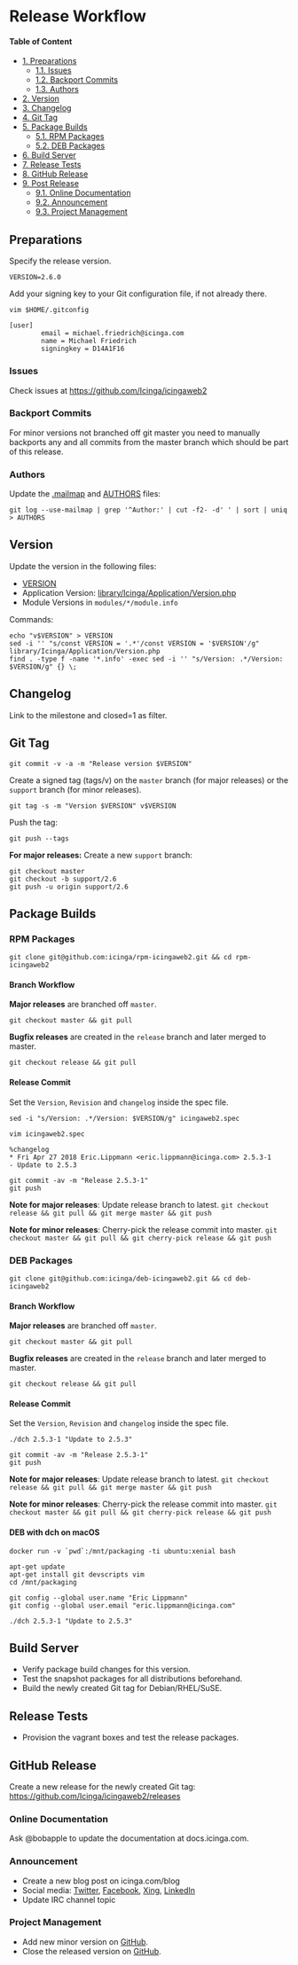 # Release Workflow <a id="release-workflow"></a>

#### Table of Content

- [1. Preparations](#preparations)
  - [1.1. Issues](#issues)
  - [1.2. Backport Commits](#backport-commits)
  - [1.3. Authors](#authors)
- [2. Version](#version)
- [3. Changelog](#changelog)
- [4. Git Tag](#git-tag)
- [5. Package Builds](#package-builds)
  - [5.1. RPM Packages](#rpm-packages)
  - [5.2. DEB Packages](#deb-packages)
- [6. Build Server](#build-server)
- [7. Release Tests](#release-tests)
- [8. GitHub Release](#github-release)
- [9. Post Release](#post-release)
  - [9.1. Online Documentation](#online-documentation)
  - [9.2. Announcement](#announcement)
  - [9.3. Project Management](#project-management)

## Preparations <a id="preparations"></a>

Specify the release version.

```
VERSION=2.6.0
```

Add your signing key to your Git configuration file, if not already there.

```
vim $HOME/.gitconfig

[user]
        email = michael.friedrich@icinga.com
        name = Michael Friedrich
        signingkey = D14A1F16
```

### Issues <a id="issues"></a>

Check issues at https://github.com/Icinga/icingaweb2

### Backport Commits <a id="backport-commits"></a>

For minor versions not branched off git master you need
to manually backports any and all commits from the
master branch which should be part of this release.

### Authors <a id="authors"></a>

Update the [.mailmap](.mailmap) and [AUTHORS](AUTHORS) files:

```
git log --use-mailmap | grep '^Author:' | cut -f2- -d' ' | sort | uniq > AUTHORS
```

## Version <a id="version"></a>

Update the version in the following files:

* [VERSION](VERSION)
* Application Version: [library/Icinga/Application/Version.php](library/Icinga/Application/Version.php)
* Module Versions in `modules/*/module.info`

Commands:

```
echo "v$VERSION" > VERSION
sed -i '' "s/const VERSION = '.*'/const VERSION = '$VERSION'/g" library/Icinga/Application/Version.php
find . -type f -name '*.info' -exec sed -i '' "s/Version: .*/Version: $VERSION/g" {} \;
```

## Changelog <a id="changelog"></a>

Link to the milestone and closed=1 as filter.

## Git Tag  <a id="git-tag"></a>

```
git commit -v -a -m "Release version $VERSION"
```

Create a signed tag (tags/v<VERSION>) on the `master` branch (for major
releases) or the `support` branch (for minor releases).

```
git tag -s -m "Version $VERSION" v$VERSION
```

Push the tag:

```
git push --tags
```

**For major releases:** Create a new `support` branch:

```
git checkout master
git checkout -b support/2.6
git push -u origin support/2.6
```

## Package Builds  <a id="package-builds"></a>

### RPM Packages  <a id="rpm-packages"></a>

```
git clone git@github.com:icinga/rpm-icingaweb2.git && cd rpm-icingaweb2
```

#### Branch Workflow

**Major releases** are branched off `master`.

```
git checkout master && git pull
```

**Bugfix releases** are created in the `release` branch and later merged to master.

```
git checkout release && git pull
```

#### Release Commit

Set the `Version`, `Revision` and `changelog` inside the spec file.

```
sed -i "s/Version: .*/Version: $VERSION/g" icingaweb2.spec

vim icingaweb2.spec

%changelog
* Fri Apr 27 2018 Eric.Lippmann <eric.lippmann@icinga.com> 2.5.3-1
- Update to 2.5.3
```

```
git commit -av -m "Release 2.5.3-1"
git push
```

**Note for major releases**: Update release branch to latest.
`git checkout release && git pull && git merge master && git push`

**Note for minor releases**: Cherry-pick the release commit into master.
`git checkout master && git pull && git cherry-pick release && git push`


### DEB Packages  <a id="deb-packages"></a>

```
git clone git@github.com:icinga/deb-icingaweb2.git && cd deb-icingaweb2
```

#### Branch Workflow

**Major releases** are branched off `master`.

```
git checkout master && git pull
```

**Bugfix releases** are created in the `release` branch and later merged to master.

```
git checkout release && git pull
```

#### Release Commit

Set the `Version`, `Revision` and `changelog` inside the spec file.

```
./dch 2.5.3-1 "Update to 2.5.3"
```

```
git commit -av -m "Release 2.5.3-1"
git push
```

**Note for major releases**: Update release branch to latest.
`git checkout release && git pull && git merge master && git push`

**Note for minor releases**: Cherry-pick the release commit into master.
`git checkout master && git pull && git cherry-pick release && git push`


#### DEB with dch on macOS

```
docker run -v `pwd`:/mnt/packaging -ti ubuntu:xenial bash

apt-get update
apt-get install git devscripts vim
cd /mnt/packaging

git config --global user.name "Eric Lippmann"
git config --global user.email "eric.lippmann@icinga.com"

./dch 2.5.3-1 "Update to 2.5.3"
```

## Build Server <a id="build-server"></a>

* Verify package build changes for this version.
* Test the snapshot packages for all distributions beforehand.
* Build the newly created Git tag for Debian/RHEL/SuSE.

## Release Tests  <a id="release-tests"></a>

* Provision the vagrant boxes and test the release packages.

## GitHub Release  <a id="github-release"></a>

Create a new release for the newly created Git tag: https://github.com/Icinga/icingaweb2/releases

### Online Documentation  <a id="online-documentation"></a>

Ask @bobapple to update the documentation at docs.icinga.com.

### Announcement  <a id="announcement"></a>

* Create a new blog post on icinga.com/blog
* Social media: [Twitter](https://twitter.com/icinga), [Facebook](https://www.facebook.com/icinga), [Xing](https://www.xing.com/communities/groups/icinga-da4b-1060043), [LinkedIn](https://www.linkedin.com/groups/Icinga-1921830/about)
* Update IRC channel topic

### Project Management  <a id="project-management"></a>

* Add new minor version on [GitHub](https://github.com/Icinga/icingaweb2/milestones).
* Close the released version on [GitHub](https://github.com/Icinga/icingaweb2/milestones).
